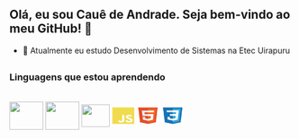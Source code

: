 ## Olá, eu sou Cauê de Andrade. Seja bem-vindo ao meu GitHub! 👋
- 🌱 Atualmente eu estudo Desenvolvimento de Sistemas na Etec Uirapuru
##
### Linguagens que estou aprendendo 
<div style="display: inline_block"><br>
    <img src="https://cdn.jsdelivr.net/gh/devicons/devicon/icons/java/java-original-wordmark.svg" height="50"width="60" align="center" />
    <img src="https://cdn.jsdelivr.net/gh/devicons/devicon/icons/php/php-original.svg" height="50"width="60" align="center" />
    <img src="https://cdn.jsdelivr.net/gh/devicons/devicon/icons/cplusplus/cplusplus-original.svg" height="40" width="50" align="center"/>
    <img align="center" alt="Cauê-Js" height="30" width="40" src="https://raw.githubusercontent.com/devicons/devicon/master/icons/javascript/javascript-plain.svg">
    <img align="center" alt="Cauê-HTML" height="30" width="40" src="https://raw.githubusercontent.com/devicons/devicon/master/icons/html5/html5-original.svg">
    <img align="center" alt="Cauê-CSS" height="30" width="40" src="https://raw.githubusercontent.com/devicons/devicon/master/icons/css3/css3-original.svg">
    
  </div>
<!--
**XxCauexX/XxCauexX** is a ✨ _special_ ✨ repository because its `README.md` (this file) appears on your GitHub profile.

Here are some ideas to get you started:

- 🔭 Atualmente eu estudo Desenvovimento de Sistemas na Etec Uirapuru
- 🌱 I’m currently learning ...
- 👯 I’m looking to collaborate on ...
- 🤔 I’m looking for help with ...
- 💬 Ask me about ...
- 📫 How to reach me: ...
- 😄 Pronouns: ...
- ⚡ Fun fact: ...
-->
